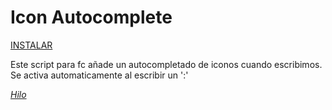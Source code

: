 # Icon Autocomplete

[INSTALAR](https://github.com/Pytness/fc-script/raw/master/src/iconAutocomplete/index.user.js)

Este script para fc añade un autocompletado de iconos cuando escribimos.
Se activa automaticamente al escribir un ':'


*[Hilo](https://www.forocoches.com/foro/showthread.php?t=6633095)*
